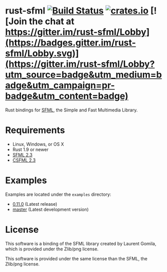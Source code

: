 rust-sfml [![Build Status](https://api.travis-ci.org/jeremyletang/rust-sfml.png?branch=master)](https://travis-ci.org/jeremyletang/rust-sfml) [![crates.io](http://meritbadge.herokuapp.com/sfml)](https://crates.io/crates/sfml) [![Join the chat at https://gitter.im/rust-sfml/Lobby](https://badges.gitter.im/rust-sfml/Lobby.svg)](https://gitter.im/rust-sfml/Lobby?utm_source=badge&utm_medium=badge&utm_campaign=pr-badge&utm_content=badge)
=========

Rust bindings for [SFML](http://www.sfml-dev.org), the Simple and Fast Multimedia Library.

Requirements
=============

- Linux, Windows, or OS X
- Rust 1.9 or newer
- [SFML 2.3](http://www.sfml-dev.org/download.php)
- [CSFML 2.3](http://www.sfml-dev.org/download/csfml/)

Examples
=============
Examples are located under the `examples` directory:

- [0.11.0](https://github.com/jeremyletang/rust-sfml/tree/v0.11.0/examples) (Latest release)
- [master](https://github.com/jeremyletang/rust-sfml/tree/master/examples) (Latest development version)

License
=======

This software is a binding of the SFML library created by Laurent Gomila, which is provided under the Zlib/png license.

This software is provided under the same license than the SFML, the Zlib/png license.
